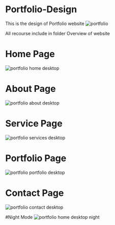 # Portfolio-Design
This is the design of Portfolio website 
![portfolio](https://github.com/UMAR010FAROOQ/Portfolio-Design/assets/124328232/d3d6d944-e8a1-415e-b07f-16329e2a6d9b)

All recourse include in folder
Overview of website

# Home Page
![portfolio home desktop](https://github.com/UMAR010FAROOQ/Portfolio-Design/assets/124328232/3f08f446-cc16-4536-9c8c-d780f31c2e9f)

# About Page
![portfolio about desktop](https://github.com/UMAR010FAROOQ/Portfolio-Design/assets/124328232/617246a5-8b77-4fd7-9501-a72ff770c466)

# Service Page
![portfolio services desktop](https://github.com/UMAR010FAROOQ/Portfolio-Design/assets/124328232/e09f3e31-14b8-4c5d-bcbc-a057da2442b0)

# Portfolio Page
![portfolio portfolio desktop](https://github.com/UMAR010FAROOQ/Portfolio-Design/assets/124328232/c532661a-7c8f-44d3-ba8e-468f478d3354)

# Contact Page
![portfolio contact desktop](https://github.com/UMAR010FAROOQ/Portfolio-Design/assets/124328232/39f61d6e-414f-4c23-8202-98c990769d24)

#Night Mode
![portfolio home desktop night](https://github.com/UMAR010FAROOQ/Portfolio-Design/assets/124328232/fd56eae7-18e7-4b70-ab34-748875d27b4c)
